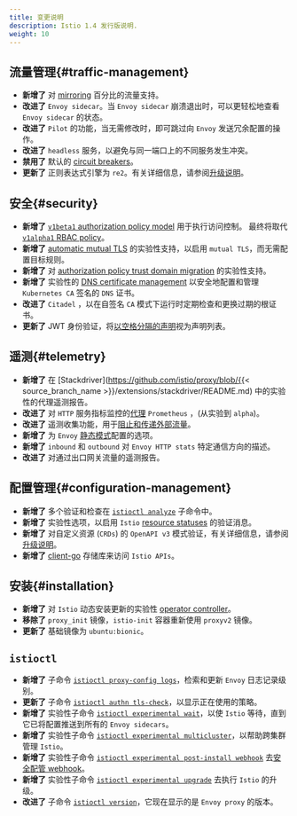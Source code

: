 ```yaml
---
title: 变更说明
description: Istio 1.4 发行版说明.
weight: 10
---
```


## 流量管理{#traffic-management}

- **新增了** 对 [mirroring](/zh/docs/tasks/traffic-management/mirroring/) 百分比的流量支持。
- **改进了**  `Envoy sidecar`。当 `Envoy sidecar` 崩溃退出时，可以更轻松地查看 `Envoy sidecar` 的状态。
- **改进了** `Pilot` 的功能，当无需修改时，即可跳过向 `Envoy` 发送冗余配置的操作。
- **改进了** `headless` 服务，以避免与同一端口上的不同服务发生冲突。
- **禁用了** 默认的 [circuit breakers](/zh/docs/tasks/traffic-management/circuit-breaking/)。
- **更新了** 正则表达式引擎为 `re2`。有关详细信息，请参阅[升级说明](/zh/news/releases/1.4.x/announcing-1.4/upgrade-notes)。

## 安全{#security}

- **新增了**  [`v1beta1` authorization policy model](/zh/blog/2019/v1beta1-authorization-policy/) 用于执行访问控制。 最终将取代 [`v1alpha1` RBAC policy](/zh/docs/reference/config/security/istio.rbac.v1alpha1/)。
- **新增了** [automatic mutual TLS](/zh/docs/tasks/security/authentication/auto-mtls/) 的实验性支持，以启用 `mutual TLS`，而无需配置目标规则。
- **新增了** 对 [authorization policy trust domain migration](/zh/docs/tasks/security/authorization/authz-td-migration/) 的实验性支持。
- **新增了** 实验性的 [DNS certificate management](/zh/blog/2019/dns-cert/) 以安全地配置和管理 `Kubernetes CA` 签名的 `DNS` 证书。
- **改进了** `Citadel` ，以在自签名 `CA` 模式下运行时定期检查和更换过期的根证书。
- **更新了** JWT 身份验证，将[以空格分隔的声明](https://github.com/istio/istio/issues/13565)视为声明列表。

## 遥测{#telemetry}

- **新增了** 在 [Stackdriver](https://github.com/istio/proxy/blob/{{< source_branch_name >}}/extensions/stackdriver/README.md) 中的实验性的代理遥测报告。
- **改进了** 对 `HTTP` 服务指标监控的[代理](/zh/docs/ops/configuration/telemetry/in-proxy-service-telemetry/) `Prometheus` ，(从实验到 `alpha`)。
- **改进了** 遥测收集功能，用于[阻止和传递外部流量](/zh/blog/2019/monitoring-external-service-traffic/)。
- **新增了** 为 `Envoy` [静态模式](/zh/docs/reference/config/istio.mesh.v1alpha1/#MeshConfig)配置的选项。
- **新增了** `inbound` 和 `outbound` 对 `Envoy HTTP stats` 特定通信方向的描述。
- **改进了** 对通过出口网关流量的遥测报告。

## 配置管理{#configuration-management}

- **新增了** 多个验证和检查在 [`istioctl analyze`](/zh/docs/ops/diagnostic-tools/istioctl-analyze/) 子命令中。
- **新增了** 实验性选项，以启用 `Istio` [resource statuses](/zh/docs/ops/diagnostic-tools/istioctl-analyze/#enabling-validation-messages-for-resource-status) 的验证消息。
- **新增了** 对自定义资源 (`CRDs`) 的 `OpenAPI v3` 模式验证，有关详细信息，请参阅[升级说明](/zh/news/releases/1.4.x/announcing-1.4/upgrade-notes)。
- **新增了** [client-go](https://github.com/istio/client-go) 存储库来访问 `Istio APIs`。

## 安装{#installation}

- **新增了** 对 `Istio` 动态安装更新的实验性 [operator controller](/zh/docs/setup/install/standalone-operator/)。
- **移除了** `proxy_init` 镜像，`istio-init` 容器重新使用 `proxyv2` 镜像。
- **更新了** 基础镜像为 `ubuntu:bionic`。

## `istioctl`

- **新增了** 子命令 [`istioctl proxy-config logs`](/zh/docs/reference/commands/istioctl/#istioctl-proxy-config-log)，检索和更新 `Envoy` 日志记录级别。
- **更新了** 子命令 [`istioctl authn tls-check`](/zh/docs/reference/commands/istioctl/#istioctl-authn-tls-check)，以显示正在使用的策略。
- **新增了** 实验性子命令 [`istioctl experimental wait`](/zh/docs/reference/commands/istioctl/#istioctl-experimental-wait)，以使 `Istio` 等待，直到它已将配置推送到所有的 `Envoy sidecars`。
- **新增了** 实验性子命令 [`istioctl experimental multicluster`](/zh/docs/reference/commands/istioctl/#istioctl-experimental-multicluster)，以帮助跨集群管理 `Istio`。
- **新增了** 实验性子命令 [`istioctl experimental post-install webhook`](/zh/docs/reference/commands/istioctl/#istioctl-experimental-post-install-webhook) 去[安全配管 webhook](/zh/blog/2019/webhook/)。
- **新增了** 实验性子命令 [`istioctl experimental upgrade`](/zh/docs/setup/upgrade/istioctl-upgrade/) 去执行 `Istio` 的升级。
- **改进了** 子命令 [`istioctl version`](/zh/docs/reference/commands/istioctl/#istioctl-version)，它现在显示的是 `Envoy proxy` 的版本。

